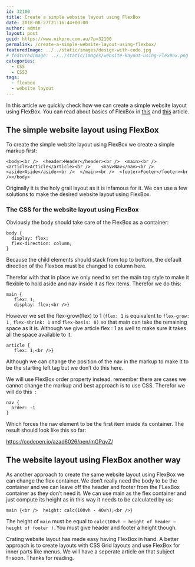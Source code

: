 ```yaml
---
id: 32100
title: Create a simple website layout using FlexBox
date: 2018-08-27T21:16:44+00:00
author: admin
layout: post
guid: https://www.nikpro.com.au/?p=32100
permalink: /create-a-simple-website-layout-using-flexbox/
featuredImage: ../../static/images/design-with-code.jpg
# featuredImage: ../../static/images/website-kayout-using-FlexBox.png
categories:
  - CSS
  - CSS3
tags:
  - flexbox
  - website layout
---
```


In this article we quickly check how we can create a simple website layout using FlexBox. You can read about basics of FlexBox in [this](https://www.nikpro.com.au/flexbox-explained-in-a-simple-way-with-examples-part-1/) and [this](https://www.nikpro.com.au/flexbox-explained-in-a-simple-way-with-examples-part-2/) article.

## The simple website layout using FlexBox

To create the simple website layout using FlexBox we create a simple markup first:

```
<body><br />  <header>Header</header><br />  <main><br />    <article>Article</article><br />    <nav>Nav</nav><br />    <aside>Aside</aside><br />  </main><br />  <footer>Footer</footer><br /></body>
```

Originally it is the holy grail layout as it is infamous for it. We can use a few solutions to make the desired website layout using FlexBox.

### The CSS for the website layout using FlexBox

Obviously the body should take care of the FlexBox as a container:

```
body {
  display: flex;
  flex-direction: column;
}
```

Because the child elements should stack from top to bottom, the default direction of the Flexbox must be changed to column here.

Therefor with that in place we only need to set the main tag style to make it flexible to hold aside and nav inside it as flex items. Therefor we do this:

```
main {
   flex: 1;
   display: flex;<br />}
```

However we set the flex-grow(flex) to 1 (`flex: 1` is equivalent to `flex-grow: 1` , `flex-shrink: 1` and `flex-basis: 0)` so that main can take the remaining space as it is. Although we give article flex : 1 as well to make sure it takes all the space available to it.

```
article {
   flex: 1;<br />}
```

Although we can change the position of the nav in the markup to make it to be the starting left tag but we don&#8217;t do this here.

We will use FlexBox order property instead. remember there are cases we cannot change the markup and best approach is to use CSS. Therefor we will do this  :

```
nav {
  order: -1
}
```

Which forces the nav element to be the first item inside its container. The result should look like this so far:

https://codepen.io/azad6026/pen/mGPqvZ/

## The website layout using FlexBox another way

As another approach to create the same website layout using FlexBox we can change the flex container. We don&#8217;t really need the body to be the container and we can leave off the header and footer from the FLexBox container as they don&#8217;t need it. We can use main as the flex container and just compute its height as in this way it needs to be calculated by us:

```
main {<br />  height: calc(100vh - 40vh);<br />}
```

The height of `main` must be equal to `calc(100vh — height of header — height of footer ).`You must give header and footer a height though.

Crating website layout has mede easy having FlexBox in hand. A better approach is to create layouts with CSS Grid layouts and use FlexBox for inner parts like menus. We will have a seperate article on that subject f=soon. Thanks for reading.
